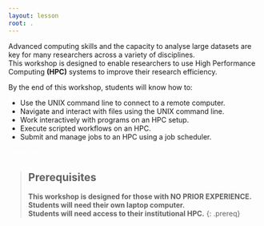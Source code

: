 ```yaml
---
layout: lesson
root: .
---
```


Advanced computing skills and the capacity to analyse large datasets are key for many researchers across a variety of disciplines.  
This workshop is designed to enable researchers to use High Performance Computing **(HPC)** systems to improve their research efficiency. 

By the end of this workshop, students will know how to:

* Use the UNIX command line to connect to a remote computer.
* Navigate and interact with files using the UNIX command line.
* Work interactively with programs on an HPC setup.
* Execute scripted workflows on an HPC.
* Submit and manage jobs to an HPC using a job scheduler.

<span style="color:white">blankline</span>

> ## Prerequisites
>
> **This workshop is designed for those with NO PRIOR EXPERIENCE.**  
> **Students will need their own laptop computer.**  
> **Students will need access to their institutional HPC.**
{: .prereq}

